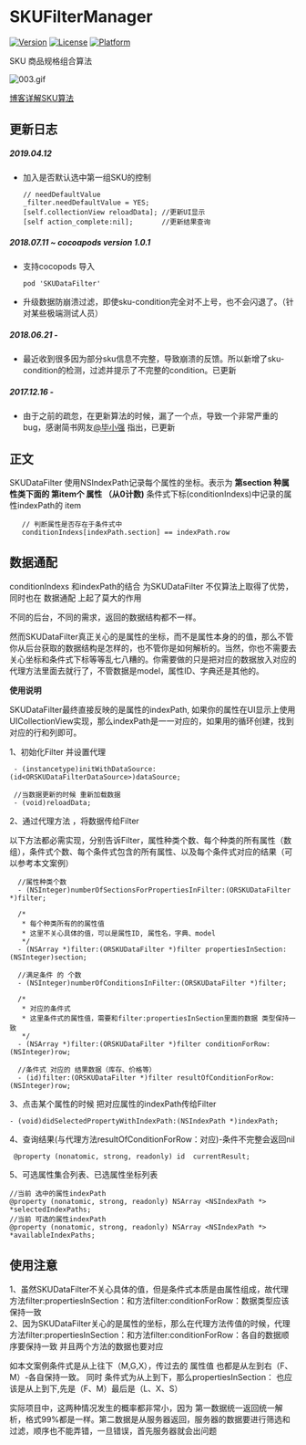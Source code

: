 # SKUFilterManager

[![Version](https://img.shields.io/cocoapods/v/SKUDataFilter.svg?style=flat)](https://cocoapods.org/pods/SKUDataFilter)
[![License](https://img.shields.io/cocoapods/l/SKUDataFilter.svg?style=flat)](https://cocoapods.org/pods/SKUDataFilter)
[![Platform](https://img.shields.io/cocoapods/p/SKUDataFilter.svg?style=flat)](https://cocoapods.org/pods/SKUDataFilter)

SKU 商品规格组合算法 

![003.gif](http://upload-images.jianshu.io/upload_images/5192751-68d22cd9e80f8e08.gif?imageMogr2/auto-orient/strip%7CimageView2/2/w/1240)


[博客详解SKU算法](http://www.jianshu.com/p/295737e2ac77)
  
  
 

## 更新日志

##### 2019.04.12 
- 加入是否默认选中第一组SKU的控制

      // needDefaultValue
      _filter.needDefaultValue = YES;
      [self.collectionView reloadData]; //更新UI显示
      [self action_complete:nil];       //更新结果查询

##### 2018.07.11 ~ cocoapods version 1.0.1
- 支持cocopods 导入  

      pod 'SKUDataFilter'
- 升级数据防崩溃过滤，即使sku-condition完全对不上号，也不会闪退了。（针对某些极端测试人员）

##### 2018.06.21  -  
- 最近收到很多因为部分sku信息不完整，导致崩溃的反馈。所以新增了sku-condition的检测，过滤并提示了不完整的condition。已更新

##### 2017.12.16  -  
- 由于之前的疏忽，在更新算法的时候，漏了一个点，导致一个非常严重的bug，感谢简书网友[@毕小强](http://www.jianshu.com/u/1d1454c9bb0b) 指出，已更新

## 正文  

SKUDataFilter 使用NSIndexPath记录每个属性的坐标。表示为 **第section 种属性类下面的 第item个 属性 （从0计数)**
条件式下标(conditionIndexs)中记录的属性indexPath的 item


       // 判断属性是否存在于条件式中
       conditionIndexs[indexPath.section] == indexPath.row
  
## 数据通配
 conditionIndexs 和indexPath的结合 为SKUDataFilter 不仅算法上取得了优势，同时也在 数据通配 上起了莫大的作用

不同的后台，不同的需求，返回的数据结构都不一样。

然而SKUDataFilter真正关心的是属性的坐标，而不是属性本身的的值，那么不管你从后台获取的数据结构是怎样的，也不管你是如何解析的。当然，你也不需要去关心坐标和条件式下标等等乱七八糟的。你需要做的只是把对应的数据放入对应的代理方法里面去就行了，不管数据是model，属性ID、字典还是其他的。

**使用说明**

SKUDataFilter最终直接反映的是属性的indexPath, 如果你的属性在UI显示上使用UICollectionView实现，那么indexPath是一一对应的，如果用的循环创建，找到对应的行和列即可。

1、初始化Filter 并设置代理  

     - (instancetype)initWithDataSource:(id<ORSKUDataFilterDataSource>)dataSource;

     //当数据更新的时候 重新加载数据
     - (void)reloadData;

2、通过代理方法 ，将数据传给Filter

以下方法都必需实现，分别告诉Filter，属性种类个数、每个种类的所有属性（数组），条件式个数、每个条件式包含的所有属性、以及每个条件式对应的结果（可以参考本文案例）

      //属性种类个数
      - (NSInteger)numberOfSectionsForPropertiesInFilter:(ORSKUDataFilter *)filter;

      /*
       * 每个种类所有的的属性值
       * 这里不关心具体的值，可以是属性ID, 属性名，字典、model
       */
      - (NSArray *)filter:(ORSKUDataFilter *)filter propertiesInSection:(NSInteger)section;

      //满足条件 的 个数
      - (NSInteger)numberOfConditionsInFilter:(ORSKUDataFilter *)filter;

      /*
       * 对应的条件式
       * 这里条件式的属性值，需要和filter:propertiesInSection里面的数据 类型保持一致
       */
      - (NSArray *)filter:(ORSKUDataFilter *)filter conditionForRow:(NSInteger)row;

      //条件式 对应的 结果数据（库存、价格等）
      - (id)filter:(ORSKUDataFilter *)filter resultOfConditionForRow:(NSInteger)row;

3、点击某个属性的时候 把对应属性的indexPath传给Filter

    - (void)didSelectedPropertyWithIndexPath:(NSIndexPath *)indexPath;

4、查询结果(与代理方法resultOfConditionForRow：对应)-条件不完整会返回nil

     @property (nonatomic, strong, readonly) id  currentResult;

5、可选属性集合列表、已选属性坐标列表  

    //当前 选中的属性indexPath
    @property (nonatomic, strong, readonly) NSArray <NSIndexPath *> *selectedIndexPaths;
    //当前 可选的属性indexPath
    @property (nonatomic, strong, readonly) NSArray <NSIndexPath *> *availableIndexPaths;

## 使用注意

1、虽然SKUDataFilter不关心具体的值，但是条件式本质是由属性组成，故代理方法filter:propertiesInSection：和方法filter:conditionForRow：数据类型应该保持一致  
2、因为SKUDataFilter关心的是属性的坐标，那么在代理方法传值的时候，代理方法filter:propertiesInSection：和方法filter:conditionForRow：各自的数据顺序要保持一致 并且两个方法的数据也要对应 

如本文案例条件式是从上往下（M,G,X），传过去的 属性值 也都是从左到右（F、M）-各自保持一致。 同时
条件式为从上到下，那么propertiesInSection： 也应该是从上到下,先是（F、M）最后是（L、X、S） 

实际项目中，这两种情况发生的概率都非常小，因为 第一数据统一返回统一解析，格式99%都是一样。第二数据是从服务器返回，服务器的数据要进行筛选和过滤，顺序也不能弄错，一旦错误，首先服务器就会出问题
